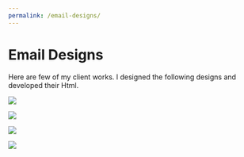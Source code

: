 ```yaml
---
permalink: /email-designs/
---
```


# Email Designs

Here are few of my client works. I designed the following designs and developed their Html.

<p><img src="images/email_newsletter_1.jpg"></p>

<p><img src="images/email_newsletter_2.jpg"></p>

<p><img src="images/email_newsletter_3.jpg"></p>

<p><img src="images/email_newsletter_4.jpg"></p>